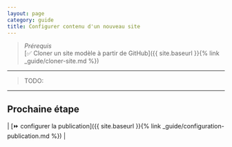 ```yaml
---
layout: page 
category: guide
title: Configurer contenu d'un nouveau site
---
```


> _Prérequis_  
> [:white_check_mark: Cloner un site modèle à partir de GitHub]({{ site.baseurl }}{% link _guide/cloner-site.md %})

---

> TODO: 

---

## Prochaine étape

| [:fast_forward: configurer la publication]({{ site.baseurl }}{% link _guide/configuration-publication.md %}) |
